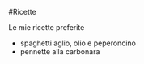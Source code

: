 #Ricette

Le mie ricette preferite

* spaghetti aglio, olio e peperoncino
* pennette alla carbonara
